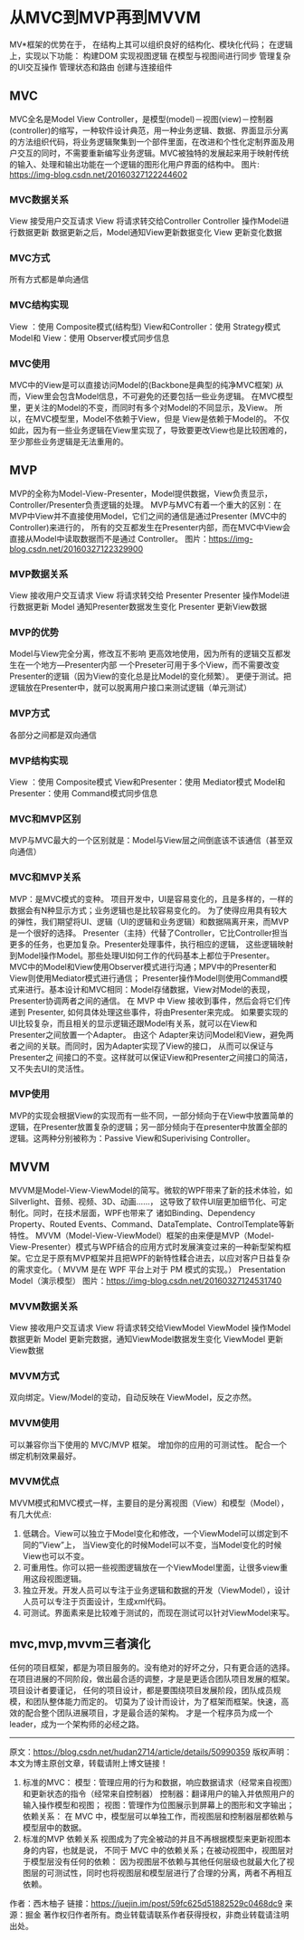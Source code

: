 # 从MVC到MVP再到MVVM

  MV*框架的优势在于，
  在结构上其可以组织良好的结构化、模块化代码；
  在逻辑上，实现以下功能：
  构建DOM
  实现视图逻辑
  在模型与视图间进行同步
  管理复杂的UI交互操作
  管理状态和路由
  创建与连接组件

## MVC

  MVC全名是Model View Controller，是模型(model)－视图(view)－控制器(controller)的缩写，一种软件设计典范，用一种业务逻辑、数据、界面显示分离的方法组织代码，将业务逻辑聚集到一个部件里面，在改进和个性化定制界面及用户交互的同时，不需要重新编写业务逻辑。MVC被独特的发展起来用于映射传统的输入、处理和输出功能在一个逻辑的图形化用户界面的结构中。
  图片: https://img-blog.csdn.net/20160327122244602

### MVC数据关系

  View 接受用户交互请求
  View 将请求转交给Controller
  Controller 操作Model进行数据更新
  数据更新之后，Model通知View更新数据变化
  View 更新变化数据

### MVC方式

  所有方式都是单向通信

### MVC结构实现

  View ：使用 Composite模式(结构型)
  View和Controller：使用 Strategy模式
  Model和 View：使用 Observer模式同步信息

### MVC使用

  MVC中的View是可以直接访问Model的(Backbone是典型的纯净MVC框架)
  从而，View里会包含Model信息，不可避免的还要包括一些业务逻辑。
  在MVC模型里，更关注的Model的不变，而同时有多个对Model的不同显示，及View。
  所以，在MVC模型里，Model不依赖于View，但是 View是依赖于Model的。
  不仅如此，因为有一些业务逻辑在View里实现了，导致要更改View也是比较困难的，至少那些业务逻辑是无法重用的。

## MVP

  MVP的全称为Model-View-Presenter，Model提供数据，View负责显示，Controller/Presenter负责逻辑的处理。
  MVP与MVC有着一个重大的区别：在MVP中View并不直接使用Model，它们之间的通信是通过Presenter (MVC中的Controller)来进行的，
  所有的交互都发生在Presenter内部，而在MVC中View会直接从Model中读取数据而不是通过 Controller。
  图片：https://img-blog.csdn.net/20160327122329900

### MVP数据关系

  View 接收用户交互请求
  View 将请求转交给 Presenter
  Presenter 操作Model进行数据更新
  Model 通知Presenter数据发生变化
  Presenter 更新View数据

### MVP的优势

  Model与View完全分离，修改互不影响
  更高效地使用，因为所有的逻辑交互都发生在一个地方—Presenter内部
  一个Preseter可用于多个View，而不需要改变Presenter的逻辑（因为View的变化总是比Model的变化频繁）。
  更便于测试。把逻辑放在Presenter中，就可以脱离用户接口来测试逻辑（单元测试）

### MVP方式

  各部分之间都是双向通信

### MVP结构实现

  View ：使用 Composite模式
  View和Presenter：使用 Mediator模式
  Model和Presenter：使用 Command模式同步信息

### MVC和MVP区别
  
  MVP与MVC最大的一个区别就是：Model与View层之间倒底该不该通信（甚至双向通信）

### MVC和MVP关系

  MVP：是MVC模式的变种。
  项目开发中，UI是容易变化的，且是多样的，一样的数据会有N种显示方式；业务逻辑也是比较容易变化的。
  为了使得应用具有较大的弹性，我们期望将UI、逻辑（UI的逻辑和业务逻辑）和数据隔离开来，而MVP是一个很好的选择。
  Presenter（主持）代替了Controller，它比Controller担当更多的任务，也更加复杂。Presenter处理事件，执行相应的逻辑，
  这些逻辑映射到Model操作Model。那些处理UI如何工作的代码基本上都位于Presenter。
  MVC中的Model和View使用Observer模式进行沟通；MPV中的Presenter和View则使用Mediator模式进行通信；
  Presenter操作Model则使用Command模式来进行。基本设计和MVC相同：Model存储数据，View对Model的表现，
  Presenter协调两者之间的通信。
  在 MVP 中 View 接收到事件，然后会将它们传递到 Presenter, 如何具体处理这些事件，将由Presenter来完成。
  如果要实现的UI比较复杂，而且相关的显示逻辑还跟Model有关系，就可以在View和 Presenter之间放置一个Adapter。
  由这个 Adapter来访问Model和View，避免两者之间的关联。而同时，因为Adapter实现了View的接口，
  从而可以保证与Presenter之 间接口的不变。这样就可以保证View和Presenter之间接口的简洁，又不失去UI的灵活性。

### MVP使用

  MVP的实现会根据View的实现而有一些不同，一部分倾向于在View中放置简单的逻辑，在Presenter放置复杂的逻辑；另一部分倾向于在presenter中放置全部的逻辑。这两种分别被称为：Passive View和Superivising Controller。

## MVVM

  MVVM是Model-View-ViewModel的简写。微软的WPF带来了新的技术体验，如Silverlight、音频、视频、3D、动画……，
  这导致了软件UI层更加细节化、可定制化。同时，在技术层面，WPF也带来了
  诸如Binding、Dependency Property、Routed Events、Command、DataTemplate、ControlTemplate等新特性。
  MVVM（Model-View-ViewModel）框架的由来便是MVP（Model-View-Presenter）模式与WPF结合的应用方式时发展演变过来的一种新型架构框架。它立足于原有MVP框架并且把WPF的新特性糅合进去，以应对客户日益复杂的需求变化。（ MVVM 是在 WPF 平台上对于 PM 模式的实现。）
  Presentation Model（演示模型）
  图片：https://img-blog.csdn.net/20160327124531740

### MVVM数据关系
  
  View 接收用户交互请求
  View 将请求转交给ViewModel
  ViewModel 操作Model数据更新
  Model 更新完数据，通知ViewModel数据发生变化
  ViewModel 更新View数据

### MVVM方式
  
  双向绑定。View/Model的变动，自动反映在 ViewModel，反之亦然。

### MVVM使用

  可以兼容你当下使用的 MVC/MVP 框架。
  增加你的应用的可测试性。
  配合一个绑定机制效果最好。

### MVVM优点

MVVM模式和MVC模式一样，主要目的是分离视图（View）和模型（Model），有几大优点:

1. 低耦合。View可以独立于Model变化和修改，一个ViewModel可以绑定到不同的”View”上，
  当View变化的时候Model可以不变，当Model变化的时候View也可以不变。
2. 可重用性。你可以把一些视图逻辑放在一个ViewModel里面，让很多view重用这段视图逻辑。
3. 独立开发。开发人员可以专注于业务逻辑和数据的开发（ViewModel），设计人员可以专注于页面设计，生成xml代码。
4. 可测试。界面素来是比较难于测试的，而现在测试可以针对ViewModel来写。

## mvc,mvp,mvvm三者演化

  任何的项目框架，都是为项目服务的。没有绝对的好坏之分，只有更合适的选择。
  在项目进展的不同阶段，做出最合适的调整，才是是更适合团队项目发展的框架。项目设计者要谨记，
  任何的项目设计，都是要围绕项目发展阶段，团队成员规模，和团队整体能力而定的。
  切莫为了设计而设计，为了框架而框架。快速，高效的配合整个团队进展项目，才是最合适的架构。
  才是一个程序员为成一个leader，成为一个架构师的必经之路。

---------------------
原文：https://blog.csdn.net/hudan2714/article/details/50990359
版权声明：本文为博主原创文章，转载请附上博文链接！

1. 标准的MVC：
  模型：管理应用的行为和数据，响应数据请求（经常来自视图）和更新状态的指令（经常来自控制器）
  控制器：翻译用户的输入并依照用户的输入操作模型和视图；
  视图：管理作为位图展示到屏幕上的图形和文字输出；
  依赖关系：
  在 MVC 中，模型层可以单独工作，而视图层和控制器层都依赖与模型层中的数据。
2. 标准的MVP
  依赖关系
  视图成为了完全被动的并且不再根据模型来更新视图本身的内容，也就是说，
  不同于 MVC 中的依赖关系；在被动视图中，视图层对于模型层没有任何的依赖：
  因为视图层不依赖与其他任何层级也就最大化了视图层的可测试性，同时也将视图层和模型层进行了合理的分离，两者不再相互依赖。

作者：西木柚子
链接：https://juejin.im/post/59fc625d51882529c0468dc9
来源：掘金
著作权归作者所有。商业转载请联系作者获得授权，非商业转载请注明出处。